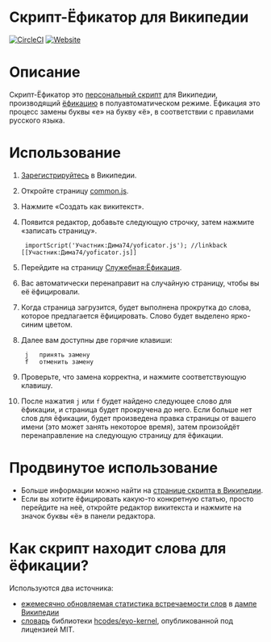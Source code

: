 # Скрипт-Ёфикатор для Википедии

[![CircleCI](https://circleci.com/gh/dima74/Wikipedia-Yofication.svg?style=svg)](https://circleci.com/gh/dima74/Wikipedia-Yofication)
[![Website](https://img.shields.io/website-up-down-green-red/https/yofication.fly.dev.svg)](https://yofication.fly.dev/)

# Описание

Скрипт-Ёфикатор это [персональный скрипт](https://ru.wikipedia.org/wiki/Википедия:Персональные_скрипты) для Википедии, производящий [ёфикацию](https://ru.wikipedia.org/wiki/Ёфикатор) в полуавтоматическом режиме. Ёфикация это процесс замены буквы «е» на букву «ё», в соответствии с правилами русского языка.

# Использование
1. [Зарегистрируйтесь](https://ru.wikipedia.org/w/index.php?title=Служебная:Создать_учётную_запись) в Википедии.
2. Откройте страницу [common.js](https://ru.wikipedia.org/wiki/Служебная:Моя_страница/common.js).
3. Нажмите «Создать как викитекст».
4. Появится редактор, добавьте следующую строчку, затем нажмите «записать страницу».

        importScript('Участник:Дима74/yoficator.js'); //linkback [[Участник:Дима74/yoficator.js]]
    
5. Перейдите на страницу [Служебная:Ёфикация](https://ru.wikipedia.org/wiki/Служебная:Ёфикация).
6. Вас автоматически перенаправит на случайную страницу, чтобы вы её ёфицировали.
7. Когда страница загрузится, будет выполнена прокрутка до слова, которое предлагается ёфицировать. Слово будет выделено ярко-синим цветом.
8. Далее вам доступны две горячие клавиши:

        j   принять замену
        f   отменить замену

9. Проверьте, что замена корректна, и нажмите соответствующую клавишу.
10. После нажатия `j` или `f` будет найдено следующее слово для ёфикации, и страница будет прокручена до него. Если больше нет слов для ёфикации, будет произведена правка страницы от вашего имени (это может занять некоторое время), затем произойдёт перенаправление на следующую страницу для ёфикации.

# Продвинутое использование
* Больше информации можно найти на [странице скрипта в Википедии](https://ru.wikipedia.org/wiki/Участник:Дима74/Скрипт-Ёфикатор).
* Если вы хотите ёфицировать какую-то конкретную статью, просто перейдите на неё, откройте редактор викитекста и нажмите на значок буквы «ё» в панели редактора.

# Как скрипт находит слова для ёфикации?
Используются два источника:
* [ежемесячно обновляемая статистика встречаемости слов](https://github.com/dima74/Wikipedia-Yofication/tree/frequencies) в [дампе Википедии](https://dumps.wikimedia.org/backup-index.html)
* [словарь](https://github.com/hcodes/eyo-kernel/tree/master/dictionary) библиотеки [hcodes/eyo-kernel](https://github.com/hcodes/eyo-kernel), опубликованной под лицензией MIT.
